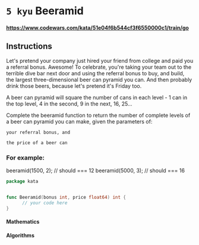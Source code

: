 # `5 kyu` Beeramid

#### https://www.codewars.com/kata/51e04f6b544cf3f6550000c1/train/go


## Instructions

Let's pretend your company just hired your friend from college and paid you a referral bonus. Awesome! To celebrate, you're taking your team out to the terrible dive bar next door and using the referral bonus to buy, and build, the largest three-dimensional beer can pyramid you can. And then probably drink those beers, because let's pretend it's Friday too.

A beer can pyramid will square the number of cans in each level - 1 can in the top level, 4 in the second, 9 in the next, 16, 25...

Complete the beeramid function to return the number of complete levels of a beer can pyramid you can make, given the parameters of:

    your referral bonus, and

    the price of a beer can

### For example:

beeramid(1500, 2); // should === 12
beeramid(5000, 3); // should === 16


```go
package kata


func Beeramid(bonus int, price float64) int {
      // your code here
}
```

#### Mathematics
#### Algorithms
